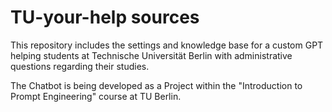 # TU-your-help sources

This repository includes the settings and knowledge base for a custom GPT helping students at Technische Universität Berlin with administrative questions regarding their studies.

The Chatbot is being developed as a Project within the "Introduction to Prompt Engineering" course at TU Berlin.